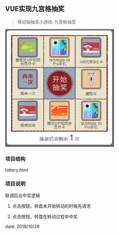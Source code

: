 ## VUE实现九宫格抽奖
> 移动端抽奖小游戏-九宫格抽奖

![Lottery](./images/demo.png)

### 项目结构

lottery.html

### 项目说明

联调后台中奖逻辑

1. 点击按钮，转盘未开始转动的时候先请求

2. 点击按钮，转盘在转动过程中中奖

date: 2019/10/28